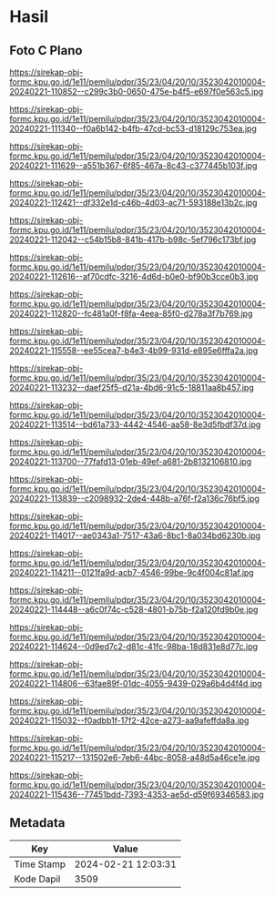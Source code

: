 # Hasil

## Foto C Plano

https://sirekap-obj-formc.kpu.go.id/1e11/pemilu/pdpr/35/23/04/20/10/3523042010004-20240221-110852--c299c3b0-0650-475e-b4f5-e697f0e563c5.jpg

https://sirekap-obj-formc.kpu.go.id/1e11/pemilu/pdpr/35/23/04/20/10/3523042010004-20240221-111340--f0a6b142-b4fb-47cd-bc53-d18129c753ea.jpg

https://sirekap-obj-formc.kpu.go.id/1e11/pemilu/pdpr/35/23/04/20/10/3523042010004-20240221-111629--a551b367-6f85-467a-8c43-c377445b103f.jpg

https://sirekap-obj-formc.kpu.go.id/1e11/pemilu/pdpr/35/23/04/20/10/3523042010004-20240221-112421--df332e1d-c46b-4d03-ac71-593188e13b2c.jpg

https://sirekap-obj-formc.kpu.go.id/1e11/pemilu/pdpr/35/23/04/20/10/3523042010004-20240221-112042--c54b15b8-841b-417b-b98c-5ef796c173bf.jpg

https://sirekap-obj-formc.kpu.go.id/1e11/pemilu/pdpr/35/23/04/20/10/3523042010004-20240221-112616--af70cdfc-3216-4d6d-b0e0-bf90b3cce0b3.jpg

https://sirekap-obj-formc.kpu.go.id/1e11/pemilu/pdpr/35/23/04/20/10/3523042010004-20240221-112820--fc481a0f-f8fa-4eea-85f0-d278a3f7b769.jpg

https://sirekap-obj-formc.kpu.go.id/1e11/pemilu/pdpr/35/23/04/20/10/3523042010004-20240221-115558--ee55cea7-b4e3-4b99-931d-e895e6fffa2a.jpg

https://sirekap-obj-formc.kpu.go.id/1e11/pemilu/pdpr/35/23/04/20/10/3523042010004-20240221-113232--daef25f5-d21a-4bd6-91c5-18811aa8b457.jpg

https://sirekap-obj-formc.kpu.go.id/1e11/pemilu/pdpr/35/23/04/20/10/3523042010004-20240221-113514--bd61a733-4442-4546-aa58-8e3d5fbdf37d.jpg

https://sirekap-obj-formc.kpu.go.id/1e11/pemilu/pdpr/35/23/04/20/10/3523042010004-20240221-113700--77fafd13-01eb-49ef-a681-2b8132106810.jpg

https://sirekap-obj-formc.kpu.go.id/1e11/pemilu/pdpr/35/23/04/20/10/3523042010004-20240221-113839--c2098932-2de4-448b-a76f-f2a136c76bf5.jpg

https://sirekap-obj-formc.kpu.go.id/1e11/pemilu/pdpr/35/23/04/20/10/3523042010004-20240221-114017--ae0343a1-7517-43a6-8bc1-8a034bd6230b.jpg

https://sirekap-obj-formc.kpu.go.id/1e11/pemilu/pdpr/35/23/04/20/10/3523042010004-20240221-114211--0121fa9d-acb7-4546-99be-9c4f004c81af.jpg

https://sirekap-obj-formc.kpu.go.id/1e11/pemilu/pdpr/35/23/04/20/10/3523042010004-20240221-114448--a6c0f74c-c528-4801-b75b-f2a120fd9b0e.jpg

https://sirekap-obj-formc.kpu.go.id/1e11/pemilu/pdpr/35/23/04/20/10/3523042010004-20240221-114624--0d9ed7c2-d81c-41fc-98ba-18d831e8d77c.jpg

https://sirekap-obj-formc.kpu.go.id/1e11/pemilu/pdpr/35/23/04/20/10/3523042010004-20240221-114806--63fae89f-01dc-4055-9439-029a6b4d4f4d.jpg

https://sirekap-obj-formc.kpu.go.id/1e11/pemilu/pdpr/35/23/04/20/10/3523042010004-20240221-115032--f0adbb1f-17f2-42ce-a273-aa9afeffda8a.jpg

https://sirekap-obj-formc.kpu.go.id/1e11/pemilu/pdpr/35/23/04/20/10/3523042010004-20240221-115217--131502e6-7eb6-44bc-8058-a48d5a46ce1e.jpg

https://sirekap-obj-formc.kpu.go.id/1e11/pemilu/pdpr/35/23/04/20/10/3523042010004-20240221-115436--77451bdd-7393-4353-ae5d-d59f69346583.jpg


## Metadata

| Key        | Value               |
| ---------- | ------------------- |
| Time Stamp | 2024-02-21 12:03:31 |
| Kode Dapil | 3509                |



